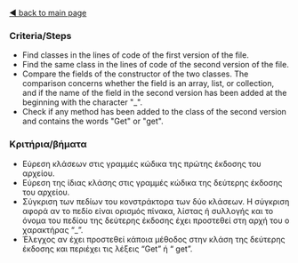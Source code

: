 [◀️ back to main page](../../README.md)
### Criteria/Steps

- Find classes in the lines of code of the first version of the file.
- Find the same class in the lines of code of the second version of the file.
- Compare the fields of the constructor of the two classes. The comparison concerns whether the field is an array, list, or collection, and if the name of the field in the second version has been added at the beginning with the character "_".
- Check if any method has been added to the class of the second version and contains the words "Get" or "get".

### Κριτήρια/βήματα

- Εύρεση κλάσεων στις  γραμμές κώδικα της πρώτης έκδοσης του αρχείου.
- Εύρεση της ίδιας κλάσης στις  γραμμές κώδικα της δεύτερης έκδοσης του αρχείου.
- Σύγκριση των πεδίων του κονστράκτορα των δύο κλάσεων. Η σύγκριση αφορά αν το πεδίο είναι ορισμός πίνακα, λίστας ή συλλογής και το όνομα του πεδίου της δεύτερης έκδοσης έχει προστεθεί στη αρχή του ο χαρακτήρας “_”.
- Έλεγχος αν έχει προστεθεί κάποια μέθοδος στην κλάση της δεύτερης έκδοσης και περιέχει τις λέξεις “Get” ή “ get”.
